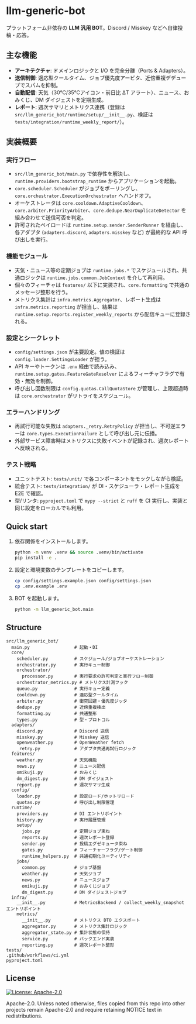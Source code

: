 # llm-generic-bot

プラットフォーム非依存の **LLM 汎用 BOT**。Discord / Misskey などへ自律投稿・応答。

## 主な機能

- **アーキテクチャ**: ドメインロジックと I/O を完全分離（Ports & Adapters）。
- **送信制御**: 適応型クールタイム、ジョブ優先度アービタ、近傍重複デデュープでスパムを抑制。
- **自動配信**: 天気（30℃/35℃アイコン・前日比 ΔT アラート）、ニュース、おみくじ、DM ダイジェストを定期生成。
- **レポート**: 週次サマリとメトリクス連携（登録は `src/llm_generic_bot/runtime/setup/__init__.py`、検証は `tests/integration/runtime_weekly_report/`）。

## 実装概要

### 実行フロー
- `src/llm_generic_bot/main.py` で依存性を解決し、`runtime.providers.bootstrap_runtime` からアプリケーションを起動。
- `core.scheduler.Scheduler` がジョブをポーリングし、`core.orchestrator.ExecutionOrchestrator` へハンドオフ。
- オーケストレータは `core.cooldown.AdaptiveCooldown`、`core.arbiter.PriorityArbiter`、`core.dedupe.NearDuplicateDetector` を組み合わせて送信可否を判定。
- 許可されたペイロードは `runtime.setup.sender.SenderRunner` を経由し、各アダプタ (`adapters.discord`, `adapters.misskey` など) が最終的な API 呼び出しを実行。

### 機能モジュール
- 天気・ニュース等の定期ジョブは `runtime.jobs.*` でスケジュールされ、共通ロジックは `runtime.jobs.common.JobContext` を介して再利用。
- 個々のフィーチャは `features/` 以下に実装され、`core.formatting` で共通のメッセージ整形を行う。
- メトリクス集計は `infra.metrics.Aggregator`、レポート生成は `infra.metrics.reporting` が担当し、結果は `runtime.setup.reports.register_weekly_reports` から配信キューに登録される。

### 設定とシークレット
- `config/settings.json` が主要設定。値の検証は `config.loader.SettingsLoader` が担う。
- API キーやトークンは `.env` 経由で読み込み、`runtime.setup.gates.FeatureGateResolver` によるフィーチャフラグで有効・無効を制御。
- 呼び出し回数制限は `config.quotas.CallQuotaStore` が管理し、上限超過時は `core.orchestrator` がリトライをスケジュール。

### エラーハンドリング
- 再試行可能な失敗は `adapters._retry.RetryPolicy` が担当し、不可逆エラーは `core.types.ExecutionFailure` として呼び出し元に伝播。
- 外部サービス障害時はメトリクスに失敗イベントが記録され、週次レポートへ反映される。

### テスト戦略
- ユニットテスト: `tests/unit/` で各コンポーネントをモックしながら検証。
- 統合テスト: `tests/integration/` が DI・スケジューラ・レポート生成を E2E で確認。
- 型/リンタ: `pyproject.toml` で `mypy --strict` と `ruff` を CI 実行し、実装と同じ設定をローカルでも利用。

## Quick start

1. 依存関係をインストールします。
   ```bash
   python -m venv .venv && source .venv/bin/activate
   pip install -e .
   ```
2. 設定と環境変数のテンプレートをコピーします。
   ```bash
   cp config/settings.example.json config/settings.json
   cp .env.example .env
   ```
3. BOT を起動します。
   ```bash
   python -m llm_generic_bot.main
   ```

## Structure
```
src/llm_generic_bot/
  main.py                 # 起動・DI
  core/
    scheduler.py          # スケジュール/ジョブオーケストレーション
    orchestrator.py       # 実行キュー制御
    orchestrator/
      processor.py        # 実行要求の許可判定と実行フロー制御
    orchestrator_metrics.py # メトリクス計測フック
    queue.py              # 実行キュー定義
    cooldown.py           # 適応型クールタイム
    arbiter.py            # 衝突回避・優先度ジッタ
    dedupe.py             # 近傍重複検出
    formatting.py         # 共通整形
    types.py              # 型・プロトコル
  adapters/
    discord.py            # Discord 送信
    misskey.py            # Misskey 送信
    openweather.py        # OpenWeather fetch
    _retry.py             # アダプタ共通再試行ロジック
  features/
    weather.py            # 天気機能
    news.py               # ニュース配信
    omikuji.py            # おみくじ
    dm_digest.py          # DM ダイジェスト
    report.py             # 週次サマリ生成
  config/
    loader.py             # 設定ロード/ホットリロード
    quotas.py             # 呼び出し制限管理
  runtime/
    providers.py          # DI エントリポイント
    history.py            # 実行履歴管理
    setup/
      jobs.py             # 定期ジョブ束ね
      reports.py          # 週次レポート登録
      sender.py           # 投稿エグゼキュータ束ね
      gates.py            # フィーチャーフラグ/ゲート制御
      runtime_helpers.py  # 共通初期化ユーティリティ
    jobs/
      common.py           # ジョブ基盤
      weather.py          # 天気ジョブ
      news.py             # ニュースジョブ
      omikuji.py          # おみくじジョブ
      dm_digest.py        # DM ダイジェストジョブ
  infra/
    __init__.py           # MetricsBackend / collect_weekly_snapshot エントリポイント
    metrics/
      __init__.py         # メトリクス DTO エクスポート
      aggregator.py       # メトリクス集計ロジック
      aggregator_state.py # 集計状態の保持
      service.py          # バックエンド実装
      reporting.py        # 週次レポート整形
tests/
.github/workflows/ci.yml
pyproject.toml
```

## License

[![License: Apache-2.0](https://img.shields.io/badge/License-Apache--2.0-blue.svg)](http://www.apache.org/licenses/LICENSE-2.0)

Apache-2.0. Unless noted otherwise, files copied from this repo into other projects remain Apache-2.0 and require retaining NOTICE text in redistributions.
